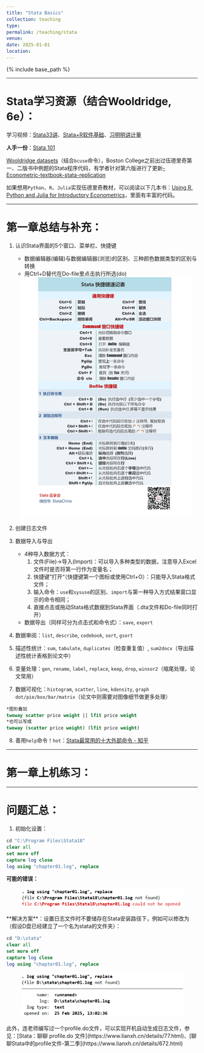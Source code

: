 ```yaml
---
title: "Stata Basics"
collection: teaching
type: 
permalink: /teaching/stata
venue: 
date: 2025-01-01
location: 
---
```


{% include base_path %}

---
# Stata学习资源（结合Wooldridge, 6e）：

学习视频：[Stata33讲](https://lianxh-class.cn/view/1527932289698443345)、[Stata+R软件基础](https://lianxh-class.cn/view/1527932289698443382)、[习明明讲计量](https://space.bilibili.com/1086486458/lists/1179466?type=season)

**人手一份**：[Stata 101](https://file.lianxh.cn/KC/Slides/lianxh_Stata101.pdf)

[Wooldridge datasets](http://fmwww.bc.edu/ec-p/data/wooldridge/datasets.list.html)（结合`bcuse`命令），Boston College之前出过伍德里奇第一、二版书中例题的Stata程序代码，有学者针对第六版进行了更新[-Econometric-textbook-stata-replication](https://github.com/Econtech/-Econometric-textbook-stata-replication)

如果想用`Python`、`R`、`Julia`实现伍德里奇教材，可以阅读以下几本书：[Using R, Python and Julia for Introductory Econometrics](http://www.upfie.net/)，里面有丰富的代码。

---
# 第一章总结与补充：
1. 认识Stata界面的5个窗口、菜单栏、快捷键
	- 数据编辑器(编辑)与数据编辑器(浏览)的区别、三种颜色数据类型的区别与转换
	- 用Ctrl+D替代在Do-file里点击执行所选(do)
	<div align=center>
		<img src='/images/Pasted image 20250225203602.png' width="450">
	</div>

2. 创建日志文件
3. 数据导入与导出
	- 4种导入数据方式：
		1. 文件(File)→导入(Import)：可以导入多种类型的数据，注意导入Excel文件时是否将第一行作为变量名；
		2. 快捷键”打开“（快捷键第一个图标或使用Ctrl+O）：只能导入Stata格式文件；
		3. 输入命令：`use`和`sysuse`的区别、`import`与第一种导入方式结果窗口显示的命令相同；
		4. 直接点击或拖动Stata格式数据到Stata界面（.dta文件和Do-file同时打开）
	- 数据导出（同样可分为点击式和命令式）：`save`, `export`
4. 数据审阅：`list`, `describe`, `codebook`, `sort`, `gsort`
5. 描述性统计：`sum`, `tabulate`, `duplicates`（检查重复值）, `sum2docx`（导出描述性统计表格到论文中）
6. 变量处理：`gen`, `rename`, `label`, `replace`, `keep`, `drop`, `winsor2`（缩尾处理，论文常用）
7. 数据可视化：`histogram`, `scatter`, `line`, `kdensity`, `graph dot/pie/box/bar/matrix`（论文中则需要对图像细节做更多处理）
```stata
*图形叠加
twoway scatter price weight || lfit price weight
*也可以写成
twoway (scatter price weight) (lfit price weight)
```
8. 善用`help`命令！`hot`：[Stata最常用的十大外部命令 - 知乎](https://zhuanlan.zhihu.com/p/9275289629)

---
# 第一章上机练习：

---
# 问题汇总：
1. 初始化设置：

```stata
cd "C:\Program Files\Stata18"
clear all
set more off
capture log close
log using "chapter01.log", replace
```

**可能的错误：**
<div align=center>
	<img src='/images/屏幕截图 2025-02-25 125725(1).png' width="425">
</div>
<br>
**解决方案**：设置日志文件时不要储存在Stata安装路径下，例如可以修改为（假设D盘已经建立了一个名为stata的文件夹）：

```stata
cd "D:\stata"
clear all
set more off
capture log close
log using "chapter01.log", replace
```

<div align=center>
	<img src='/images/屏幕截图 2025-02-25 130547(1).png' width="425">
</div>
<br>
此外，连老师编写过一个profile.do文件，可以实现开机自动生成日志文件，参见：[Stata：聊聊 profile.do 文件](https://www.lianxh.cn/details/77.html)、[聊聊Stata中的profile文件-第二季](https://www.lianxh.cn/details/672.html)
